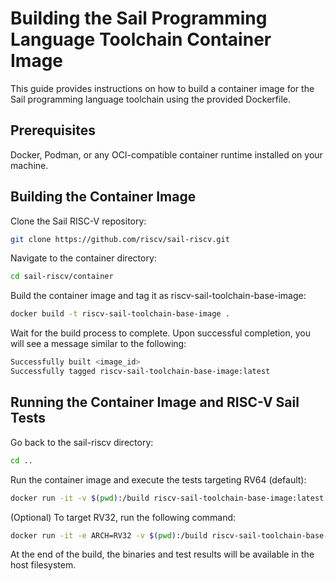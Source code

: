 # Building the Sail Programming Language Toolchain Container Image

This guide provides instructions on how to build a container image for the Sail programming language toolchain using the provided Dockerfile.

## Prerequisites

Docker, Podman, or any OCI-compatible container runtime installed on your machine.

## Building the Container Image

Clone the Sail RISC-V repository:

```bash
git clone https://github.com/riscv/sail-riscv.git
```

Navigate to the container directory:

```bash
cd sail-riscv/container
```

Build the container image and tag it as riscv-sail-toolchain-base-image:

```bash
docker build -t riscv-sail-toolchain-base-image .
```

Wait for the build process to complete. Upon successful completion, you will see a message similar to the following:

```bash
Successfully built <image_id>
Successfully tagged riscv-sail-toolchain-base-image:latest
```

## Running the Container Image and RISC-V Sail Tests

Go back to the sail-riscv directory:

```bash
cd ..
```

Run the container image and execute the tests targeting RV64 (default):

```bash
docker run -it -v $(pwd):/build riscv-sail-toolchain-base-image:latest
```

(Optional) To target RV32, run the following command:

```bash
docker run -it -e ARCH=RV32 -v $(pwd):/build riscv-sail-toolchain-base-image:latest
```

At the end of the build, the binaries and test results will be available in the host filesystem.

